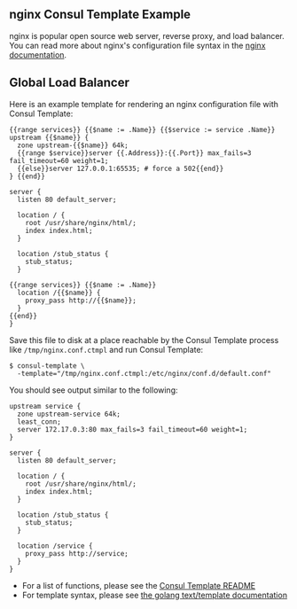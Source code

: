 nginx Consul Template Example
-----------------------------
nginx is popular open source web server, reverse proxy, and load balancer. You can read more about nginx's configuration file syntax in the [nginx documentation](https://nginx.org/en/docs/).

## Global Load Balancer
Here is an example template for rendering an nginx configuration file with Consul Template:

```liquid
{{range services}} {{$name := .Name}} {{$service := service .Name}}
upstream {{$name}} {
  zone upstream-{{$name}} 64k;
  {{range $service}}server {{.Address}}:{{.Port}} max_fails=3 fail_timeout=60 weight=1;
  {{else}}server 127.0.0.1:65535; # force a 502{{end}}
} {{end}}

server {
  listen 80 default_server;

  location / {
    root /usr/share/nginx/html/;
    index index.html;
  }

  location /stub_status {
    stub_status;
  }

{{range services}} {{$name := .Name}}
  location /{{$name}} {
    proxy_pass http://{{$name}};
  }
{{end}}
}
```

Save this file to disk at a place reachable by the Consul Template process like `/tmp/nginx.conf.ctmpl` and run Consul Template:


```shell
$ consul-template \
  -template="/tmp/nginx.conf.ctmpl:/etc/nginx/conf.d/default.conf"
```

You should see output similar to the following:

```text
upstream service {
  zone upstream-service 64k;
  least_conn;
  server 172.17.0.3:80 max_fails=3 fail_timeout=60 weight=1;
}

server {
  listen 80 default_server;

  location / {
    root /usr/share/nginx/html/;
    index index.html;
  }

  location /stub_status {
    stub_status;
  }

  location /service {
    proxy_pass http://service;
  }
}
```

- For a list of functions, please see the [Consul Template README](https://github.com/udacity/consul-template)
- For template syntax, please see [the golang text/template documentation](https://golang.org/pkg/text/template/)
